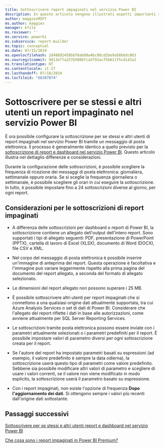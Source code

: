```yaml
---
title: Sottoscrivere report impaginati nel servizio Power BI
description: In questo articolo vengono illustrati aspetti importanti sulla sottoscrizione di report impaginati nel servizio Power BI.
author: maggiesMSFT
ms.author: maggies
manager: kfile
ms.reviewer: ''
ms.service: powerbi
ms.subservice: report-builder
ms.topic: conceptual
ms.date: 07/15/2019
ms.openlocfilehash: 2d48892450bbf6ab09a4bc88cd2be9a58bbdc863
ms.sourcegitcommit: 9d13ef7a257b5006fca5f92acf5b611f5cd143a2
ms.translationtype: HT
ms.contentlocale: it-IT
ms.lasthandoff: 07/18/2019
ms.locfileid: "68307074"
---
```

# <a name="subscribe-yourself-and-others-to-paginated-reports-in-the-power-bi-service"></a>Sottoscrivere per se stessi e altri utenti un report impaginato nel servizio Power BI 

È ora possibile configurare la sottoscrizione per se stessi e altri utenti di report impaginati nel servizio Power BI tramite un messaggio di posta elettronica. Il processo è generalmente identico a quello previsto per la [sottoscrizione di report e dashboard nel servizio Power BI](service-report-subscribe.md). Questo articolo illustra nel dettaglio differenze e considerazioni. 

Durante la configurazione delle sottoscrizioni, è possibile scegliere la frequenza di ricezione dei messaggi di posta elettronica: giornaliera, settimanale oppure oraria. Se si sceglie la frequenza giornaliera o settimanale, è possibile scegliere gli orari in cui eseguire la sottoscrizione. In tutto, è possibile impostare fino a 24 sottoscrizioni diverse al giorno, per ogni report. 

## <a name="considerations-for-paginated-report-subscriptions"></a>Considerazioni per le sottoscrizioni di report impaginati 

- A differenza delle sottoscrizioni per dashboard o report di Power BI, la sottoscrizione contiene un allegato dell'output dell'intero report.  Sono supportati i tipi di allegato seguenti: PDF, presentazione di PowerPoint (PPTX), cartella di lavoro di Excel (XLSX), documento di Word (DOCX), file CSV e XML.

- Nel corpo del messaggio di posta elettronica è possibile inserire un'immagine di anteprima del report.  Questa operazione è facoltativa e l'immagine può variare leggermente rispetto alla prima pagina del documento del report allegato, a seconda del formato di allegato selezionato. 

- Le dimensioni del report allegato non possono superare i 25 MB. 

- È possibile sottoscrivere altri utenti per report impaginati che si connettono a una qualsiasi origine dati attualmente supportata, tra cui Azure Analysis Services o set di dati di Power BI. Considerare che l'allegato del report riflette i dati in base alle autorizzazioni, come avviene attualmente per SQL Server Reporting Services. 

- Le sottoscrizioni tramite posta elettronica possono essere inviate con i parametri attualmente selezionati o i parametri predefiniti per il report.  È possibile impostare valori di parametro diversi per ogni sottoscrizione creata per il report. 

- Se l'autore del report ha impostato parametri basati su espressioni (ad esempio, il valore predefinito è sempre la data odierna), la sottoscrizione userà questo tipo di parametri come valore predefinito. Sebbene sia possibile modificare altri valori di parametro e scegliere di usare i valori correnti, se il valore non viene modificato in modo esplicito, la sottoscrizione userà il parametro basato su espressione.

- Con i report impaginati, non esiste l'opzione di frequenza **Dopo l'aggiornamento dei dati**. Si ottengono sempre i valori più recenti dall'origine dati sottostante. 

## <a name="next-steps"></a>Passaggi successivi

[Sottoscrivere per se stessi e altri utenti report e dashboard nel servizio Power BI](service-report-subscribe.md)

[Che cosa sono i report impaginati in Power BI Premium?](paginated-reports-report-builder-power-bi.md)
